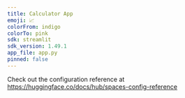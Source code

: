 ```yaml
---
title: Calculator App
emoji: 📈
colorFrom: indigo
colorTo: pink
sdk: streamlit
sdk_version: 1.49.1
app_file: app.py
pinned: false
---
```


Check out the configuration reference at https://huggingface.co/docs/hub/spaces-config-reference
